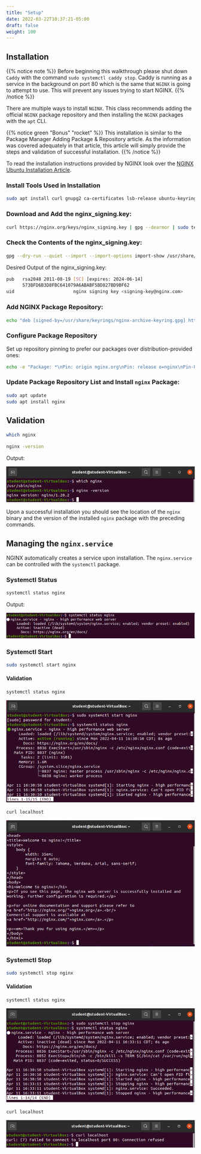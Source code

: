 ```yaml
---
title: "Setup"
date: 2022-03-22T10:37:21-05:00
draft: false
weight: 100
---
```


## Installation

{{% notice note %}}
Before beginning this walkthrough please shut down `Caddy` with the command `sudo systemctl caddy stop`. Caddy is running as a service in the background on port 80 which is the same that `NGINX` is going to attempt to use. This will prevent any issues trying to start NGINX.
{{% /notice %}}

There are multiple ways to install `NGINX`. This class recommends adding the official `NGINX` package repository and then installing the `NGINX` packages with the `apt` CLI.

{{% notice green "Bonus" "rocket" %}}
This installation is similar to the Package Manager Adding Package & Repository article. As the information was covered adequately in that article, this article will simply provide the steps and validation of successful installation.
{{% /notice %}}

To read the installation instructions provided by NGINX look over the [NGINX Ubuntu Installation Article](https://nginx.org/en/linux_packages.html#Ubuntu).

### Install Tools Used in Installation

```bash
sudo apt install curl gnupg2 ca-certificates lsb-release ubuntu-keyring
```

### Download and Add the nginx_signing.key:

```bash
curl https://nginx.org/keys/nginx_signing.key | gpg --dearmor | sudo tee /usr/share/keyrings/nginx-archive-keyring.gpg > /dev/null
```

### Check the Contents of the nginx_signing.key:

```bash
gpg --dry-run --quiet --import --import-options import-show /usr/share/keyrings/nginx-archive-keyring.gpg
```

Desired Output of the nginx_signing.key:

```bash
pub   rsa2048 2011-08-19 [SC] [expires: 2024-06-14]
      573BFD6B3D8FBC641079A6ABABF5BD827BD9BF62
uid                      nginx signing key <signing-key@nginx.com>
```

### Add NGINX Package Repository:

```bash
echo "deb [signed-by=/usr/share/keyrings/nginx-archive-keyring.gpg] http://nginx.org/packages/ubuntu `lsb_release -cs` nginx" | sudo tee /etc/apt/sources.list.d/nginx.list
```

### Configure Package Repository

Set up repository pinning to prefer our packages over distribution-provided ones:

```bash
echo -e "Package: *\nPin: origin nginx.org\nPin: release o=nginx\nPin-Priority: 900\n" | sudo tee /etc/apt/preferences.d/99nginx
```

### Update Package Repository List and Install `nginx` Package:

```bash
sudo apt update
sudo apt install nginx
```

## Validation

```bash
which nginx
```

```bash
nginx -version
```

Output:

![which nginx && nginx -version output](pictures/nginx-validation.png?classes=border)

Upon a successful installation you should see the location of the `nginx` binary and the version of the installed `nginx` package with the preceding commands.

## Managing the `nginx.service`

NGINX automatically creates a service upon installation. The `nginx.service` can be controlled with the `systemctl` package.

### Systemctl Status 

```bash
systemctl status nginx
```

Output:

![systemctl nginx status output](pictures/systemctl-status-nginx.png?classes=border)

### Systemctl Start

```bash
sudo systemctl start nginx
```

#### Validation

```bash
systemctl status nginx
```

![sudo systemctl start nginx && systemctl nginx status output](pictures/nginx-status-after-start.png?classes=border)

```bash
curl localhost
```

![curl localhost output](pictures/curl-nginx-default.png?classes=border)

### Systemctl Stop

```bash
sudo systemctl stop nginx
```

#### Validation

```bash
systemctl status nginx
```

![sudo systemctl stop nginx && systemctl status nginx output](pictures/nginx-status-after-stop.png?classes=border)

```bash
curl localhost
```

![curl localhost output](pictures/curl-nginx-stopped.png?classes=border)